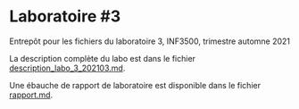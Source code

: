 # Laboratoire #3

Entrepôt pour les fichiers du laboratoire 3, INF3500, trimestre automne 2021

La description complète du labo est dans le fichier [description_labo_3_202103.md](description_labo_3_202103.md).

Une ébauche de rapport de laboratoire est disponible dans le fichier [rapport.md](rapport.md).

